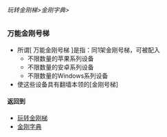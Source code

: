 ###### 玩转金刚梯>金刚字典>

### 万能金刚号梯

- 所谓[ 万能金刚号梯 ]是指：同1架金刚号梯，可被配入
  - 不限数量的苹果系列设备
  - 不限数量的安卓系列设备
  - 不限数量的Windows系列设备
- 使这些设备具有翻墙本领的[金刚号梯]




#### 返回到
- [玩转金刚梯](https://github.com/a2zitpro/web/blob/master/LadderFree/main.md)
- [金刚字典](https://github.com/a2zitpro/web/blob/master/LadderFree/kkDictionary/kkDictionary.md)

